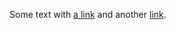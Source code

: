 Some text with [a link][1] and
another [link][2].

[1]: http://example.com/ "Title"
[2]: http://example.org/ "Title"
